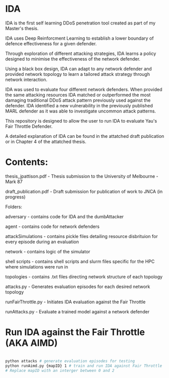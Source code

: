 # IDA

IDA is the first self learning DDoS penetration tool created as part of my Master's thesis.

IDA uses Deep Reinforcment Learning to establish a lower boundary of defence effectiveness for a given defender.

Through exploration of different attacking strategies, IDA learns a policy designed to minimise the effectiveness of the network defender.

Using a black box design, IDA can adapt to any network defender and provided network topology to learn a tailored attack strategy through network interaction.

IDA was used to evaluate four different network defenders. When provided the same attacking resources IDA matched or outperformed the most damaging traditional DDoS attack pattern previously used against the defender. IDA identified a new vulnerability in the previously published MARL defender as it was able to investigate uncommon attack patterns.

This repository is designed to allow the user to run IDA to evaluate Yau's Fair Throttle Defender.

A detailed explanation of IDA can be found in the attatched draft publication or in Chapter 4 of the attatched thesis.

# Contents:
thesis_jpattison.pdf - Thesis submission to the University of Melbourne - Mark 87

draft_publication.pdf - Draft submission for publication of work to JNCA (in progress)

Folders:

adversary - contains code for IDA and the dumbAttacker

agent - contains code for network defenders

attackSimulations - contains pickle files detailing resource disbrituion for every episode during an evaluation

network - contains logic of the simulator

shell scripts - contains shell scripts and slurm files specific for the HPC where simulations were run in

topologies - contains .txt files directing network structure of each topology 



attacks.py - Generates evaluation episodes for each desired network topology

runFairThrottle.py - Initiates IDA evaluation against the Fair Throttle

runAttacks.py - Evaluate a trained model against a network defender

# Run IDA against the Fair Throttle (AKA AIMD)

```bash

python attacks # generate evaluation episodes for testing
python runAimd.py {mapID} 1 # train and run IDA against Fair Throttle
# Replace mapID with an interger between 0 and 2





```